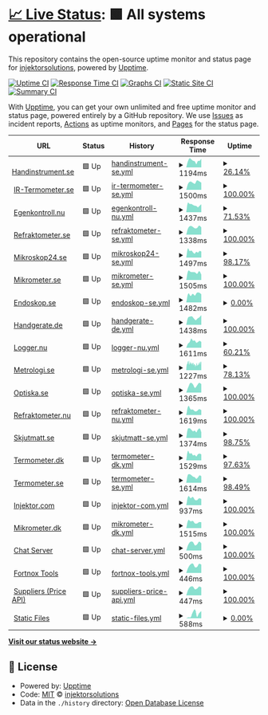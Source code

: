 # [📈 Live Status](https://monitor.ylo.one): <!--live status--> **🟩 All systems operational**

This repository contains the open-source uptime monitor and status page for [injektorsolutions](https://monitor.ylo.one), powered by [Upptime](https://github.com/upptime/upptime).

[![Uptime CI](https://github.com/injektorsolutions/stats/workflows/Uptime%20CI/badge.svg)](https://github.com/injektorsolutions/stats/actions?query=workflow%3A%22Uptime+CI%22)
[![Response Time CI](https://github.com/injektorsolutions/stats/workflows/Response%20Time%20CI/badge.svg)](https://github.com/injektorsolutions/stats/actions?query=workflow%3A%22Response+Time+CI%22)
[![Graphs CI](https://github.com/injektorsolutions/stats/workflows/Graphs%20CI/badge.svg)](https://github.com/injektorsolutions/stats/actions?query=workflow%3A%22Graphs+CI%22)
[![Static Site CI](https://github.com/injektorsolutions/stats/workflows/Static%20Site%20CI/badge.svg)](https://github.com/injektorsolutions/stats/actions?query=workflow%3A%22Static+Site+CI%22)
[![Summary CI](https://github.com/injektorsolutions/stats/workflows/Summary%20CI/badge.svg)](https://github.com/injektorsolutions/stats/actions?query=workflow%3A%22Summary+CI%22)

With [Upptime](https://upptime.js.org), you can get your own unlimited and free uptime monitor and status page, powered entirely by a GitHub repository. We use [Issues](https://github.com/injektorsolutions/stats/issues) as incident reports, [Actions](https://github.com/injektorsolutions/stats/actions) as uptime monitors, and [Pages](https://monitor.ylo.one) for the status page.

<!--start: status pages-->
<!-- This summary is generated by Upptime (https://github.com/upptime/upptime) -->
<!-- Do not edit this manually, your changes will be overwritten -->
<!-- prettier-ignore -->
| URL | Status | History | Response Time | Uptime |
| --- | ------ | ------- | ------------- | ------ |
| <img alt="" src="https://favicons.githubusercontent.com/handinstrument.se" height="13"> [Handinstrument.se](https://handinstrument.se/) | 🟩 Up | [handinstrument-se.yml](https://github.com/injektorsolutions/stats/commits/HEAD/history/handinstrument-se.yml) | <details><summary><img alt="Response time graph" src="./graphs/handinstrument-se/response-time-week.png" height="20"> 1194ms</summary><br><a href="https://stats.ylo.one/history/handinstrument-se"><img alt="Response time 1143" src="https://img.shields.io/endpoint?url=https%3A%2F%2Fraw.githubusercontent.com%2Finjektorsolutions%2Fstats%2FHEAD%2Fapi%2Fhandinstrument-se%2Fresponse-time.json"></a><br><a href="https://stats.ylo.one/history/handinstrument-se"><img alt="24-hour response time 1531" src="https://img.shields.io/endpoint?url=https%3A%2F%2Fraw.githubusercontent.com%2Finjektorsolutions%2Fstats%2FHEAD%2Fapi%2Fhandinstrument-se%2Fresponse-time-day.json"></a><br><a href="https://stats.ylo.one/history/handinstrument-se"><img alt="7-day response time 1194" src="https://img.shields.io/endpoint?url=https%3A%2F%2Fraw.githubusercontent.com%2Finjektorsolutions%2Fstats%2FHEAD%2Fapi%2Fhandinstrument-se%2Fresponse-time-week.json"></a><br><a href="https://stats.ylo.one/history/handinstrument-se"><img alt="30-day response time 1176" src="https://img.shields.io/endpoint?url=https%3A%2F%2Fraw.githubusercontent.com%2Finjektorsolutions%2Fstats%2FHEAD%2Fapi%2Fhandinstrument-se%2Fresponse-time-month.json"></a><br><a href="https://stats.ylo.one/history/handinstrument-se"><img alt="1-year response time 1143" src="https://img.shields.io/endpoint?url=https%3A%2F%2Fraw.githubusercontent.com%2Finjektorsolutions%2Fstats%2FHEAD%2Fapi%2Fhandinstrument-se%2Fresponse-time-year.json"></a></details> | <details><summary><a href="https://stats.ylo.one/history/handinstrument-se">26.14%</a></summary><a href="https://stats.ylo.one/history/handinstrument-se"><img alt="All-time uptime 38.65%" src="https://img.shields.io/endpoint?url=https%3A%2F%2Fraw.githubusercontent.com%2Finjektorsolutions%2Fstats%2FHEAD%2Fapi%2Fhandinstrument-se%2Fuptime.json"></a><br><a href="https://stats.ylo.one/history/handinstrument-se"><img alt="24-hour uptime 100.00%" src="https://img.shields.io/endpoint?url=https%3A%2F%2Fraw.githubusercontent.com%2Finjektorsolutions%2Fstats%2FHEAD%2Fapi%2Fhandinstrument-se%2Fuptime-day.json"></a><br><a href="https://stats.ylo.one/history/handinstrument-se"><img alt="7-day uptime 26.14%" src="https://img.shields.io/endpoint?url=https%3A%2F%2Fraw.githubusercontent.com%2Finjektorsolutions%2Fstats%2FHEAD%2Fapi%2Fhandinstrument-se%2Fuptime-week.json"></a><br><a href="https://stats.ylo.one/history/handinstrument-se"><img alt="30-day uptime 21.62%" src="https://img.shields.io/endpoint?url=https%3A%2F%2Fraw.githubusercontent.com%2Finjektorsolutions%2Fstats%2FHEAD%2Fapi%2Fhandinstrument-se%2Fuptime-month.json"></a><br><a href="https://stats.ylo.one/history/handinstrument-se"><img alt="1-year uptime 38.65%" src="https://img.shields.io/endpoint?url=https%3A%2F%2Fraw.githubusercontent.com%2Finjektorsolutions%2Fstats%2FHEAD%2Fapi%2Fhandinstrument-se%2Fuptime-year.json"></a></details>
| <img alt="" src="https://favicons.githubusercontent.com/ir-termometer.se" height="13"> [IR-Termometer.se](https://ir-termometer.se/) | 🟩 Up | [ir-termometer-se.yml](https://github.com/injektorsolutions/stats/commits/HEAD/history/ir-termometer-se.yml) | <details><summary><img alt="Response time graph" src="./graphs/ir-termometer-se/response-time-week.png" height="20"> 1500ms</summary><br><a href="https://stats.ylo.one/history/ir-termometer-se"><img alt="Response time 1370" src="https://img.shields.io/endpoint?url=https%3A%2F%2Fraw.githubusercontent.com%2Finjektorsolutions%2Fstats%2FHEAD%2Fapi%2Fir-termometer-se%2Fresponse-time.json"></a><br><a href="https://stats.ylo.one/history/ir-termometer-se"><img alt="24-hour response time 1421" src="https://img.shields.io/endpoint?url=https%3A%2F%2Fraw.githubusercontent.com%2Finjektorsolutions%2Fstats%2FHEAD%2Fapi%2Fir-termometer-se%2Fresponse-time-day.json"></a><br><a href="https://stats.ylo.one/history/ir-termometer-se"><img alt="7-day response time 1500" src="https://img.shields.io/endpoint?url=https%3A%2F%2Fraw.githubusercontent.com%2Finjektorsolutions%2Fstats%2FHEAD%2Fapi%2Fir-termometer-se%2Fresponse-time-week.json"></a><br><a href="https://stats.ylo.one/history/ir-termometer-se"><img alt="30-day response time 1430" src="https://img.shields.io/endpoint?url=https%3A%2F%2Fraw.githubusercontent.com%2Finjektorsolutions%2Fstats%2FHEAD%2Fapi%2Fir-termometer-se%2Fresponse-time-month.json"></a><br><a href="https://stats.ylo.one/history/ir-termometer-se"><img alt="1-year response time 1370" src="https://img.shields.io/endpoint?url=https%3A%2F%2Fraw.githubusercontent.com%2Finjektorsolutions%2Fstats%2FHEAD%2Fapi%2Fir-termometer-se%2Fresponse-time-year.json"></a></details> | <details><summary><a href="https://stats.ylo.one/history/ir-termometer-se">100.00%</a></summary><a href="https://stats.ylo.one/history/ir-termometer-se"><img alt="All-time uptime 98.86%" src="https://img.shields.io/endpoint?url=https%3A%2F%2Fraw.githubusercontent.com%2Finjektorsolutions%2Fstats%2FHEAD%2Fapi%2Fir-termometer-se%2Fuptime.json"></a><br><a href="https://stats.ylo.one/history/ir-termometer-se"><img alt="24-hour uptime 100.00%" src="https://img.shields.io/endpoint?url=https%3A%2F%2Fraw.githubusercontent.com%2Finjektorsolutions%2Fstats%2FHEAD%2Fapi%2Fir-termometer-se%2Fuptime-day.json"></a><br><a href="https://stats.ylo.one/history/ir-termometer-se"><img alt="7-day uptime 100.00%" src="https://img.shields.io/endpoint?url=https%3A%2F%2Fraw.githubusercontent.com%2Finjektorsolutions%2Fstats%2FHEAD%2Fapi%2Fir-termometer-se%2Fuptime-week.json"></a><br><a href="https://stats.ylo.one/history/ir-termometer-se"><img alt="30-day uptime 98.55%" src="https://img.shields.io/endpoint?url=https%3A%2F%2Fraw.githubusercontent.com%2Finjektorsolutions%2Fstats%2FHEAD%2Fapi%2Fir-termometer-se%2Fuptime-month.json"></a><br><a href="https://stats.ylo.one/history/ir-termometer-se"><img alt="1-year uptime 98.86%" src="https://img.shields.io/endpoint?url=https%3A%2F%2Fraw.githubusercontent.com%2Finjektorsolutions%2Fstats%2FHEAD%2Fapi%2Fir-termometer-se%2Fuptime-year.json"></a></details>
| <img alt="" src="https://favicons.githubusercontent.com/egenkontroll.nu" height="13"> [Egenkontroll.nu](https://egenkontroll.nu/) | 🟩 Up | [egenkontroll-nu.yml](https://github.com/injektorsolutions/stats/commits/HEAD/history/egenkontroll-nu.yml) | <details><summary><img alt="Response time graph" src="./graphs/egenkontroll-nu/response-time-week.png" height="20"> 1437ms</summary><br><a href="https://stats.ylo.one/history/egenkontroll-nu"><img alt="Response time 1428" src="https://img.shields.io/endpoint?url=https%3A%2F%2Fraw.githubusercontent.com%2Finjektorsolutions%2Fstats%2FHEAD%2Fapi%2Fegenkontroll-nu%2Fresponse-time.json"></a><br><a href="https://stats.ylo.one/history/egenkontroll-nu"><img alt="24-hour response time 1272" src="https://img.shields.io/endpoint?url=https%3A%2F%2Fraw.githubusercontent.com%2Finjektorsolutions%2Fstats%2FHEAD%2Fapi%2Fegenkontroll-nu%2Fresponse-time-day.json"></a><br><a href="https://stats.ylo.one/history/egenkontroll-nu"><img alt="7-day response time 1437" src="https://img.shields.io/endpoint?url=https%3A%2F%2Fraw.githubusercontent.com%2Finjektorsolutions%2Fstats%2FHEAD%2Fapi%2Fegenkontroll-nu%2Fresponse-time-week.json"></a><br><a href="https://stats.ylo.one/history/egenkontroll-nu"><img alt="30-day response time 1532" src="https://img.shields.io/endpoint?url=https%3A%2F%2Fraw.githubusercontent.com%2Finjektorsolutions%2Fstats%2FHEAD%2Fapi%2Fegenkontroll-nu%2Fresponse-time-month.json"></a><br><a href="https://stats.ylo.one/history/egenkontroll-nu"><img alt="1-year response time 1428" src="https://img.shields.io/endpoint?url=https%3A%2F%2Fraw.githubusercontent.com%2Finjektorsolutions%2Fstats%2FHEAD%2Fapi%2Fegenkontroll-nu%2Fresponse-time-year.json"></a></details> | <details><summary><a href="https://stats.ylo.one/history/egenkontroll-nu">71.53%</a></summary><a href="https://stats.ylo.one/history/egenkontroll-nu"><img alt="All-time uptime 85.55%" src="https://img.shields.io/endpoint?url=https%3A%2F%2Fraw.githubusercontent.com%2Finjektorsolutions%2Fstats%2FHEAD%2Fapi%2Fegenkontroll-nu%2Fuptime.json"></a><br><a href="https://stats.ylo.one/history/egenkontroll-nu"><img alt="24-hour uptime 91.36%" src="https://img.shields.io/endpoint?url=https%3A%2F%2Fraw.githubusercontent.com%2Finjektorsolutions%2Fstats%2FHEAD%2Fapi%2Fegenkontroll-nu%2Fuptime-day.json"></a><br><a href="https://stats.ylo.one/history/egenkontroll-nu"><img alt="7-day uptime 71.53%" src="https://img.shields.io/endpoint?url=https%3A%2F%2Fraw.githubusercontent.com%2Finjektorsolutions%2Fstats%2FHEAD%2Fapi%2Fegenkontroll-nu%2Fuptime-week.json"></a><br><a href="https://stats.ylo.one/history/egenkontroll-nu"><img alt="30-day uptime 81.63%" src="https://img.shields.io/endpoint?url=https%3A%2F%2Fraw.githubusercontent.com%2Finjektorsolutions%2Fstats%2FHEAD%2Fapi%2Fegenkontroll-nu%2Fuptime-month.json"></a><br><a href="https://stats.ylo.one/history/egenkontroll-nu"><img alt="1-year uptime 85.55%" src="https://img.shields.io/endpoint?url=https%3A%2F%2Fraw.githubusercontent.com%2Finjektorsolutions%2Fstats%2FHEAD%2Fapi%2Fegenkontroll-nu%2Fuptime-year.json"></a></details>
| <img alt="" src="https://favicons.githubusercontent.com/refraktometer.se" height="13"> [Refraktometer.se](https://refraktometer.se/) | 🟩 Up | [refraktometer-se.yml](https://github.com/injektorsolutions/stats/commits/HEAD/history/refraktometer-se.yml) | <details><summary><img alt="Response time graph" src="./graphs/refraktometer-se/response-time-week.png" height="20"> 1338ms</summary><br><a href="https://stats.ylo.one/history/refraktometer-se"><img alt="Response time 1359" src="https://img.shields.io/endpoint?url=https%3A%2F%2Fraw.githubusercontent.com%2Finjektorsolutions%2Fstats%2FHEAD%2Fapi%2Frefraktometer-se%2Fresponse-time.json"></a><br><a href="https://stats.ylo.one/history/refraktometer-se"><img alt="24-hour response time 1294" src="https://img.shields.io/endpoint?url=https%3A%2F%2Fraw.githubusercontent.com%2Finjektorsolutions%2Fstats%2FHEAD%2Fapi%2Frefraktometer-se%2Fresponse-time-day.json"></a><br><a href="https://stats.ylo.one/history/refraktometer-se"><img alt="7-day response time 1338" src="https://img.shields.io/endpoint?url=https%3A%2F%2Fraw.githubusercontent.com%2Finjektorsolutions%2Fstats%2FHEAD%2Fapi%2Frefraktometer-se%2Fresponse-time-week.json"></a><br><a href="https://stats.ylo.one/history/refraktometer-se"><img alt="30-day response time 1415" src="https://img.shields.io/endpoint?url=https%3A%2F%2Fraw.githubusercontent.com%2Finjektorsolutions%2Fstats%2FHEAD%2Fapi%2Frefraktometer-se%2Fresponse-time-month.json"></a><br><a href="https://stats.ylo.one/history/refraktometer-se"><img alt="1-year response time 1359" src="https://img.shields.io/endpoint?url=https%3A%2F%2Fraw.githubusercontent.com%2Finjektorsolutions%2Fstats%2FHEAD%2Fapi%2Frefraktometer-se%2Fresponse-time-year.json"></a></details> | <details><summary><a href="https://stats.ylo.one/history/refraktometer-se">100.00%</a></summary><a href="https://stats.ylo.one/history/refraktometer-se"><img alt="All-time uptime 97.72%" src="https://img.shields.io/endpoint?url=https%3A%2F%2Fraw.githubusercontent.com%2Finjektorsolutions%2Fstats%2FHEAD%2Fapi%2Frefraktometer-se%2Fuptime.json"></a><br><a href="https://stats.ylo.one/history/refraktometer-se"><img alt="24-hour uptime 100.00%" src="https://img.shields.io/endpoint?url=https%3A%2F%2Fraw.githubusercontent.com%2Finjektorsolutions%2Fstats%2FHEAD%2Fapi%2Frefraktometer-se%2Fuptime-day.json"></a><br><a href="https://stats.ylo.one/history/refraktometer-se"><img alt="7-day uptime 100.00%" src="https://img.shields.io/endpoint?url=https%3A%2F%2Fraw.githubusercontent.com%2Finjektorsolutions%2Fstats%2FHEAD%2Fapi%2Frefraktometer-se%2Fuptime-week.json"></a><br><a href="https://stats.ylo.one/history/refraktometer-se"><img alt="30-day uptime 97.08%" src="https://img.shields.io/endpoint?url=https%3A%2F%2Fraw.githubusercontent.com%2Finjektorsolutions%2Fstats%2FHEAD%2Fapi%2Frefraktometer-se%2Fuptime-month.json"></a><br><a href="https://stats.ylo.one/history/refraktometer-se"><img alt="1-year uptime 97.72%" src="https://img.shields.io/endpoint?url=https%3A%2F%2Fraw.githubusercontent.com%2Finjektorsolutions%2Fstats%2FHEAD%2Fapi%2Frefraktometer-se%2Fuptime-year.json"></a></details>
| <img alt="" src="https://favicons.githubusercontent.com/mikroskop24.se" height="13"> [Mikroskop24.se](https://mikroskop24.se/) | 🟩 Up | [mikroskop24-se.yml](https://github.com/injektorsolutions/stats/commits/HEAD/history/mikroskop24-se.yml) | <details><summary><img alt="Response time graph" src="./graphs/mikroskop24-se/response-time-week.png" height="20"> 1497ms</summary><br><a href="https://stats.ylo.one/history/mikroskop24-se"><img alt="Response time 1390" src="https://img.shields.io/endpoint?url=https%3A%2F%2Fraw.githubusercontent.com%2Finjektorsolutions%2Fstats%2FHEAD%2Fapi%2Fmikroskop24-se%2Fresponse-time.json"></a><br><a href="https://stats.ylo.one/history/mikroskop24-se"><img alt="24-hour response time 1482" src="https://img.shields.io/endpoint?url=https%3A%2F%2Fraw.githubusercontent.com%2Finjektorsolutions%2Fstats%2FHEAD%2Fapi%2Fmikroskop24-se%2Fresponse-time-day.json"></a><br><a href="https://stats.ylo.one/history/mikroskop24-se"><img alt="7-day response time 1497" src="https://img.shields.io/endpoint?url=https%3A%2F%2Fraw.githubusercontent.com%2Finjektorsolutions%2Fstats%2FHEAD%2Fapi%2Fmikroskop24-se%2Fresponse-time-week.json"></a><br><a href="https://stats.ylo.one/history/mikroskop24-se"><img alt="30-day response time 1457" src="https://img.shields.io/endpoint?url=https%3A%2F%2Fraw.githubusercontent.com%2Finjektorsolutions%2Fstats%2FHEAD%2Fapi%2Fmikroskop24-se%2Fresponse-time-month.json"></a><br><a href="https://stats.ylo.one/history/mikroskop24-se"><img alt="1-year response time 1390" src="https://img.shields.io/endpoint?url=https%3A%2F%2Fraw.githubusercontent.com%2Finjektorsolutions%2Fstats%2FHEAD%2Fapi%2Fmikroskop24-se%2Fresponse-time-year.json"></a></details> | <details><summary><a href="https://stats.ylo.one/history/mikroskop24-se">98.17%</a></summary><a href="https://stats.ylo.one/history/mikroskop24-se"><img alt="All-time uptime 98.24%" src="https://img.shields.io/endpoint?url=https%3A%2F%2Fraw.githubusercontent.com%2Finjektorsolutions%2Fstats%2FHEAD%2Fapi%2Fmikroskop24-se%2Fuptime.json"></a><br><a href="https://stats.ylo.one/history/mikroskop24-se"><img alt="24-hour uptime 100.00%" src="https://img.shields.io/endpoint?url=https%3A%2F%2Fraw.githubusercontent.com%2Finjektorsolutions%2Fstats%2FHEAD%2Fapi%2Fmikroskop24-se%2Fuptime-day.json"></a><br><a href="https://stats.ylo.one/history/mikroskop24-se"><img alt="7-day uptime 98.17%" src="https://img.shields.io/endpoint?url=https%3A%2F%2Fraw.githubusercontent.com%2Finjektorsolutions%2Fstats%2FHEAD%2Fapi%2Fmikroskop24-se%2Fuptime-week.json"></a><br><a href="https://stats.ylo.one/history/mikroskop24-se"><img alt="30-day uptime 98.34%" src="https://img.shields.io/endpoint?url=https%3A%2F%2Fraw.githubusercontent.com%2Finjektorsolutions%2Fstats%2FHEAD%2Fapi%2Fmikroskop24-se%2Fuptime-month.json"></a><br><a href="https://stats.ylo.one/history/mikroskop24-se"><img alt="1-year uptime 98.24%" src="https://img.shields.io/endpoint?url=https%3A%2F%2Fraw.githubusercontent.com%2Finjektorsolutions%2Fstats%2FHEAD%2Fapi%2Fmikroskop24-se%2Fuptime-year.json"></a></details>
| <img alt="" src="https://favicons.githubusercontent.com/mikrometer.se" height="13"> [Mikrometer.se](https://mikrometer.se/) | 🟩 Up | [mikrometer-se.yml](https://github.com/injektorsolutions/stats/commits/HEAD/history/mikrometer-se.yml) | <details><summary><img alt="Response time graph" src="./graphs/mikrometer-se/response-time-week.png" height="20"> 1505ms</summary><br><a href="https://stats.ylo.one/history/mikrometer-se"><img alt="Response time 1392" src="https://img.shields.io/endpoint?url=https%3A%2F%2Fraw.githubusercontent.com%2Finjektorsolutions%2Fstats%2FHEAD%2Fapi%2Fmikrometer-se%2Fresponse-time.json"></a><br><a href="https://stats.ylo.one/history/mikrometer-se"><img alt="24-hour response time 1049" src="https://img.shields.io/endpoint?url=https%3A%2F%2Fraw.githubusercontent.com%2Finjektorsolutions%2Fstats%2FHEAD%2Fapi%2Fmikrometer-se%2Fresponse-time-day.json"></a><br><a href="https://stats.ylo.one/history/mikrometer-se"><img alt="7-day response time 1505" src="https://img.shields.io/endpoint?url=https%3A%2F%2Fraw.githubusercontent.com%2Finjektorsolutions%2Fstats%2FHEAD%2Fapi%2Fmikrometer-se%2Fresponse-time-week.json"></a><br><a href="https://stats.ylo.one/history/mikrometer-se"><img alt="30-day response time 1424" src="https://img.shields.io/endpoint?url=https%3A%2F%2Fraw.githubusercontent.com%2Finjektorsolutions%2Fstats%2FHEAD%2Fapi%2Fmikrometer-se%2Fresponse-time-month.json"></a><br><a href="https://stats.ylo.one/history/mikrometer-se"><img alt="1-year response time 1392" src="https://img.shields.io/endpoint?url=https%3A%2F%2Fraw.githubusercontent.com%2Finjektorsolutions%2Fstats%2FHEAD%2Fapi%2Fmikrometer-se%2Fresponse-time-year.json"></a></details> | <details><summary><a href="https://stats.ylo.one/history/mikrometer-se">100.00%</a></summary><a href="https://stats.ylo.one/history/mikrometer-se"><img alt="All-time uptime 63.94%" src="https://img.shields.io/endpoint?url=https%3A%2F%2Fraw.githubusercontent.com%2Finjektorsolutions%2Fstats%2FHEAD%2Fapi%2Fmikrometer-se%2Fuptime.json"></a><br><a href="https://stats.ylo.one/history/mikrometer-se"><img alt="24-hour uptime 100.00%" src="https://img.shields.io/endpoint?url=https%3A%2F%2Fraw.githubusercontent.com%2Finjektorsolutions%2Fstats%2FHEAD%2Fapi%2Fmikrometer-se%2Fuptime-day.json"></a><br><a href="https://stats.ylo.one/history/mikrometer-se"><img alt="7-day uptime 100.00%" src="https://img.shields.io/endpoint?url=https%3A%2F%2Fraw.githubusercontent.com%2Finjektorsolutions%2Fstats%2FHEAD%2Fapi%2Fmikrometer-se%2Fuptime-week.json"></a><br><a href="https://stats.ylo.one/history/mikrometer-se"><img alt="30-day uptime 53.93%" src="https://img.shields.io/endpoint?url=https%3A%2F%2Fraw.githubusercontent.com%2Finjektorsolutions%2Fstats%2FHEAD%2Fapi%2Fmikrometer-se%2Fuptime-month.json"></a><br><a href="https://stats.ylo.one/history/mikrometer-se"><img alt="1-year uptime 63.94%" src="https://img.shields.io/endpoint?url=https%3A%2F%2Fraw.githubusercontent.com%2Finjektorsolutions%2Fstats%2FHEAD%2Fapi%2Fmikrometer-se%2Fuptime-year.json"></a></details>
| <img alt="" src="https://favicons.githubusercontent.com/endoskop.se" height="13"> [Endoskop.se](https://endoskop.se/) | 🟩 Up | [endoskop-se.yml](https://github.com/injektorsolutions/stats/commits/HEAD/history/endoskop-se.yml) | <details><summary><img alt="Response time graph" src="./graphs/endoskop-se/response-time-week.png" height="20"> 1482ms</summary><br><a href="https://stats.ylo.one/history/endoskop-se"><img alt="Response time 1411" src="https://img.shields.io/endpoint?url=https%3A%2F%2Fraw.githubusercontent.com%2Finjektorsolutions%2Fstats%2FHEAD%2Fapi%2Fendoskop-se%2Fresponse-time.json"></a><br><a href="https://stats.ylo.one/history/endoskop-se"><img alt="24-hour response time 1447" src="https://img.shields.io/endpoint?url=https%3A%2F%2Fraw.githubusercontent.com%2Finjektorsolutions%2Fstats%2FHEAD%2Fapi%2Fendoskop-se%2Fresponse-time-day.json"></a><br><a href="https://stats.ylo.one/history/endoskop-se"><img alt="7-day response time 1482" src="https://img.shields.io/endpoint?url=https%3A%2F%2Fraw.githubusercontent.com%2Finjektorsolutions%2Fstats%2FHEAD%2Fapi%2Fendoskop-se%2Fresponse-time-week.json"></a><br><a href="https://stats.ylo.one/history/endoskop-se"><img alt="30-day response time 1494" src="https://img.shields.io/endpoint?url=https%3A%2F%2Fraw.githubusercontent.com%2Finjektorsolutions%2Fstats%2FHEAD%2Fapi%2Fendoskop-se%2Fresponse-time-month.json"></a><br><a href="https://stats.ylo.one/history/endoskop-se"><img alt="1-year response time 1411" src="https://img.shields.io/endpoint?url=https%3A%2F%2Fraw.githubusercontent.com%2Finjektorsolutions%2Fstats%2FHEAD%2Fapi%2Fendoskop-se%2Fresponse-time-year.json"></a></details> | <details><summary><a href="https://stats.ylo.one/history/endoskop-se">0.00%</a></summary><a href="https://stats.ylo.one/history/endoskop-se"><img alt="All-time uptime 34.91%" src="https://img.shields.io/endpoint?url=https%3A%2F%2Fraw.githubusercontent.com%2Finjektorsolutions%2Fstats%2FHEAD%2Fapi%2Fendoskop-se%2Fuptime.json"></a><br><a href="https://stats.ylo.one/history/endoskop-se"><img alt="24-hour uptime 0.00%" src="https://img.shields.io/endpoint?url=https%3A%2F%2Fraw.githubusercontent.com%2Finjektorsolutions%2Fstats%2FHEAD%2Fapi%2Fendoskop-se%2Fuptime-day.json"></a><br><a href="https://stats.ylo.one/history/endoskop-se"><img alt="7-day uptime 0.00%" src="https://img.shields.io/endpoint?url=https%3A%2F%2Fraw.githubusercontent.com%2Finjektorsolutions%2Fstats%2FHEAD%2Fapi%2Fendoskop-se%2Fuptime-week.json"></a><br><a href="https://stats.ylo.one/history/endoskop-se"><img alt="30-day uptime 17.18%" src="https://img.shields.io/endpoint?url=https%3A%2F%2Fraw.githubusercontent.com%2Finjektorsolutions%2Fstats%2FHEAD%2Fapi%2Fendoskop-se%2Fuptime-month.json"></a><br><a href="https://stats.ylo.one/history/endoskop-se"><img alt="1-year uptime 34.91%" src="https://img.shields.io/endpoint?url=https%3A%2F%2Fraw.githubusercontent.com%2Finjektorsolutions%2Fstats%2FHEAD%2Fapi%2Fendoskop-se%2Fuptime-year.json"></a></details>
| <img alt="" src="https://favicons.githubusercontent.com/handgerate.de" height="13"> [Handgerate.de](https://handgerate.de/) | 🟩 Up | [handgerate-de.yml](https://github.com/injektorsolutions/stats/commits/HEAD/history/handgerate-de.yml) | <details><summary><img alt="Response time graph" src="./graphs/handgerate-de/response-time-week.png" height="20"> 1438ms</summary><br><a href="https://stats.ylo.one/history/handgerate-de"><img alt="Response time 1352" src="https://img.shields.io/endpoint?url=https%3A%2F%2Fraw.githubusercontent.com%2Finjektorsolutions%2Fstats%2FHEAD%2Fapi%2Fhandgerate-de%2Fresponse-time.json"></a><br><a href="https://stats.ylo.one/history/handgerate-de"><img alt="24-hour response time 1907" src="https://img.shields.io/endpoint?url=https%3A%2F%2Fraw.githubusercontent.com%2Finjektorsolutions%2Fstats%2FHEAD%2Fapi%2Fhandgerate-de%2Fresponse-time-day.json"></a><br><a href="https://stats.ylo.one/history/handgerate-de"><img alt="7-day response time 1438" src="https://img.shields.io/endpoint?url=https%3A%2F%2Fraw.githubusercontent.com%2Finjektorsolutions%2Fstats%2FHEAD%2Fapi%2Fhandgerate-de%2Fresponse-time-week.json"></a><br><a href="https://stats.ylo.one/history/handgerate-de"><img alt="30-day response time 1393" src="https://img.shields.io/endpoint?url=https%3A%2F%2Fraw.githubusercontent.com%2Finjektorsolutions%2Fstats%2FHEAD%2Fapi%2Fhandgerate-de%2Fresponse-time-month.json"></a><br><a href="https://stats.ylo.one/history/handgerate-de"><img alt="1-year response time 1352" src="https://img.shields.io/endpoint?url=https%3A%2F%2Fraw.githubusercontent.com%2Finjektorsolutions%2Fstats%2FHEAD%2Fapi%2Fhandgerate-de%2Fresponse-time-year.json"></a></details> | <details><summary><a href="https://stats.ylo.one/history/handgerate-de">100.00%</a></summary><a href="https://stats.ylo.one/history/handgerate-de"><img alt="All-time uptime 86.62%" src="https://img.shields.io/endpoint?url=https%3A%2F%2Fraw.githubusercontent.com%2Finjektorsolutions%2Fstats%2FHEAD%2Fapi%2Fhandgerate-de%2Fuptime.json"></a><br><a href="https://stats.ylo.one/history/handgerate-de"><img alt="24-hour uptime 100.00%" src="https://img.shields.io/endpoint?url=https%3A%2F%2Fraw.githubusercontent.com%2Finjektorsolutions%2Fstats%2FHEAD%2Fapi%2Fhandgerate-de%2Fuptime-day.json"></a><br><a href="https://stats.ylo.one/history/handgerate-de"><img alt="7-day uptime 100.00%" src="https://img.shields.io/endpoint?url=https%3A%2F%2Fraw.githubusercontent.com%2Finjektorsolutions%2Fstats%2FHEAD%2Fapi%2Fhandgerate-de%2Fuptime-week.json"></a><br><a href="https://stats.ylo.one/history/handgerate-de"><img alt="30-day uptime 82.90%" src="https://img.shields.io/endpoint?url=https%3A%2F%2Fraw.githubusercontent.com%2Finjektorsolutions%2Fstats%2FHEAD%2Fapi%2Fhandgerate-de%2Fuptime-month.json"></a><br><a href="https://stats.ylo.one/history/handgerate-de"><img alt="1-year uptime 86.62%" src="https://img.shields.io/endpoint?url=https%3A%2F%2Fraw.githubusercontent.com%2Finjektorsolutions%2Fstats%2FHEAD%2Fapi%2Fhandgerate-de%2Fuptime-year.json"></a></details>
| <img alt="" src="https://favicons.githubusercontent.com/logger.nu" height="13"> [Logger.nu](https://logger.nu/) | 🟩 Up | [logger-nu.yml](https://github.com/injektorsolutions/stats/commits/HEAD/history/logger-nu.yml) | <details><summary><img alt="Response time graph" src="./graphs/logger-nu/response-time-week.png" height="20"> 1611ms</summary><br><a href="https://stats.ylo.one/history/logger-nu"><img alt="Response time 1367" src="https://img.shields.io/endpoint?url=https%3A%2F%2Fraw.githubusercontent.com%2Finjektorsolutions%2Fstats%2FHEAD%2Fapi%2Flogger-nu%2Fresponse-time.json"></a><br><a href="https://stats.ylo.one/history/logger-nu"><img alt="24-hour response time 1414" src="https://img.shields.io/endpoint?url=https%3A%2F%2Fraw.githubusercontent.com%2Finjektorsolutions%2Fstats%2FHEAD%2Fapi%2Flogger-nu%2Fresponse-time-day.json"></a><br><a href="https://stats.ylo.one/history/logger-nu"><img alt="7-day response time 1611" src="https://img.shields.io/endpoint?url=https%3A%2F%2Fraw.githubusercontent.com%2Finjektorsolutions%2Fstats%2FHEAD%2Fapi%2Flogger-nu%2Fresponse-time-week.json"></a><br><a href="https://stats.ylo.one/history/logger-nu"><img alt="30-day response time 1385" src="https://img.shields.io/endpoint?url=https%3A%2F%2Fraw.githubusercontent.com%2Finjektorsolutions%2Fstats%2FHEAD%2Fapi%2Flogger-nu%2Fresponse-time-month.json"></a><br><a href="https://stats.ylo.one/history/logger-nu"><img alt="1-year response time 1367" src="https://img.shields.io/endpoint?url=https%3A%2F%2Fraw.githubusercontent.com%2Finjektorsolutions%2Fstats%2FHEAD%2Fapi%2Flogger-nu%2Fresponse-time-year.json"></a></details> | <details><summary><a href="https://stats.ylo.one/history/logger-nu">60.21%</a></summary><a href="https://stats.ylo.one/history/logger-nu"><img alt="All-time uptime 51.84%" src="https://img.shields.io/endpoint?url=https%3A%2F%2Fraw.githubusercontent.com%2Finjektorsolutions%2Fstats%2FHEAD%2Fapi%2Flogger-nu%2Fuptime.json"></a><br><a href="https://stats.ylo.one/history/logger-nu"><img alt="24-hour uptime 0.00%" src="https://img.shields.io/endpoint?url=https%3A%2F%2Fraw.githubusercontent.com%2Finjektorsolutions%2Fstats%2FHEAD%2Fapi%2Flogger-nu%2Fuptime-day.json"></a><br><a href="https://stats.ylo.one/history/logger-nu"><img alt="7-day uptime 60.21%" src="https://img.shields.io/endpoint?url=https%3A%2F%2Fraw.githubusercontent.com%2Finjektorsolutions%2Fstats%2FHEAD%2Fapi%2Flogger-nu%2Fuptime-week.json"></a><br><a href="https://stats.ylo.one/history/logger-nu"><img alt="30-day uptime 38.47%" src="https://img.shields.io/endpoint?url=https%3A%2F%2Fraw.githubusercontent.com%2Finjektorsolutions%2Fstats%2FHEAD%2Fapi%2Flogger-nu%2Fuptime-month.json"></a><br><a href="https://stats.ylo.one/history/logger-nu"><img alt="1-year uptime 51.84%" src="https://img.shields.io/endpoint?url=https%3A%2F%2Fraw.githubusercontent.com%2Finjektorsolutions%2Fstats%2FHEAD%2Fapi%2Flogger-nu%2Fuptime-year.json"></a></details>
| <img alt="" src="https://favicons.githubusercontent.com/metrologi.se" height="13"> [Metrologi.se](https://metrologi.se/) | 🟩 Up | [metrologi-se.yml](https://github.com/injektorsolutions/stats/commits/HEAD/history/metrologi-se.yml) | <details><summary><img alt="Response time graph" src="./graphs/metrologi-se/response-time-week.png" height="20"> 1227ms</summary><br><a href="https://stats.ylo.one/history/metrologi-se"><img alt="Response time 1242" src="https://img.shields.io/endpoint?url=https%3A%2F%2Fraw.githubusercontent.com%2Finjektorsolutions%2Fstats%2FHEAD%2Fapi%2Fmetrologi-se%2Fresponse-time.json"></a><br><a href="https://stats.ylo.one/history/metrologi-se"><img alt="24-hour response time 1361" src="https://img.shields.io/endpoint?url=https%3A%2F%2Fraw.githubusercontent.com%2Finjektorsolutions%2Fstats%2FHEAD%2Fapi%2Fmetrologi-se%2Fresponse-time-day.json"></a><br><a href="https://stats.ylo.one/history/metrologi-se"><img alt="7-day response time 1227" src="https://img.shields.io/endpoint?url=https%3A%2F%2Fraw.githubusercontent.com%2Finjektorsolutions%2Fstats%2FHEAD%2Fapi%2Fmetrologi-se%2Fresponse-time-week.json"></a><br><a href="https://stats.ylo.one/history/metrologi-se"><img alt="30-day response time 1249" src="https://img.shields.io/endpoint?url=https%3A%2F%2Fraw.githubusercontent.com%2Finjektorsolutions%2Fstats%2FHEAD%2Fapi%2Fmetrologi-se%2Fresponse-time-month.json"></a><br><a href="https://stats.ylo.one/history/metrologi-se"><img alt="1-year response time 1242" src="https://img.shields.io/endpoint?url=https%3A%2F%2Fraw.githubusercontent.com%2Finjektorsolutions%2Fstats%2FHEAD%2Fapi%2Fmetrologi-se%2Fresponse-time-year.json"></a></details> | <details><summary><a href="https://stats.ylo.one/history/metrologi-se">78.13%</a></summary><a href="https://stats.ylo.one/history/metrologi-se"><img alt="All-time uptime 64.01%" src="https://img.shields.io/endpoint?url=https%3A%2F%2Fraw.githubusercontent.com%2Finjektorsolutions%2Fstats%2FHEAD%2Fapi%2Fmetrologi-se%2Fuptime.json"></a><br><a href="https://stats.ylo.one/history/metrologi-se"><img alt="24-hour uptime 86.09%" src="https://img.shields.io/endpoint?url=https%3A%2F%2Fraw.githubusercontent.com%2Finjektorsolutions%2Fstats%2FHEAD%2Fapi%2Fmetrologi-se%2Fuptime-day.json"></a><br><a href="https://stats.ylo.one/history/metrologi-se"><img alt="7-day uptime 78.13%" src="https://img.shields.io/endpoint?url=https%3A%2F%2Fraw.githubusercontent.com%2Finjektorsolutions%2Fstats%2FHEAD%2Fapi%2Fmetrologi-se%2Fuptime-week.json"></a><br><a href="https://stats.ylo.one/history/metrologi-se"><img alt="30-day uptime 54.02%" src="https://img.shields.io/endpoint?url=https%3A%2F%2Fraw.githubusercontent.com%2Finjektorsolutions%2Fstats%2FHEAD%2Fapi%2Fmetrologi-se%2Fuptime-month.json"></a><br><a href="https://stats.ylo.one/history/metrologi-se"><img alt="1-year uptime 64.01%" src="https://img.shields.io/endpoint?url=https%3A%2F%2Fraw.githubusercontent.com%2Finjektorsolutions%2Fstats%2FHEAD%2Fapi%2Fmetrologi-se%2Fuptime-year.json"></a></details>
| <img alt="" src="https://favicons.githubusercontent.com/optiska.se" height="13"> [Optiska.se](https://optiska.se/) | 🟩 Up | [optiska-se.yml](https://github.com/injektorsolutions/stats/commits/HEAD/history/optiska-se.yml) | <details><summary><img alt="Response time graph" src="./graphs/optiska-se/response-time-week.png" height="20"> 1365ms</summary><br><a href="https://stats.ylo.one/history/optiska-se"><img alt="Response time 1355" src="https://img.shields.io/endpoint?url=https%3A%2F%2Fraw.githubusercontent.com%2Finjektorsolutions%2Fstats%2FHEAD%2Fapi%2Foptiska-se%2Fresponse-time.json"></a><br><a href="https://stats.ylo.one/history/optiska-se"><img alt="24-hour response time 1512" src="https://img.shields.io/endpoint?url=https%3A%2F%2Fraw.githubusercontent.com%2Finjektorsolutions%2Fstats%2FHEAD%2Fapi%2Foptiska-se%2Fresponse-time-day.json"></a><br><a href="https://stats.ylo.one/history/optiska-se"><img alt="7-day response time 1365" src="https://img.shields.io/endpoint?url=https%3A%2F%2Fraw.githubusercontent.com%2Finjektorsolutions%2Fstats%2FHEAD%2Fapi%2Foptiska-se%2Fresponse-time-week.json"></a><br><a href="https://stats.ylo.one/history/optiska-se"><img alt="30-day response time 1377" src="https://img.shields.io/endpoint?url=https%3A%2F%2Fraw.githubusercontent.com%2Finjektorsolutions%2Fstats%2FHEAD%2Fapi%2Foptiska-se%2Fresponse-time-month.json"></a><br><a href="https://stats.ylo.one/history/optiska-se"><img alt="1-year response time 1355" src="https://img.shields.io/endpoint?url=https%3A%2F%2Fraw.githubusercontent.com%2Finjektorsolutions%2Fstats%2FHEAD%2Fapi%2Foptiska-se%2Fresponse-time-year.json"></a></details> | <details><summary><a href="https://stats.ylo.one/history/optiska-se">100.00%</a></summary><a href="https://stats.ylo.one/history/optiska-se"><img alt="All-time uptime 58.20%" src="https://img.shields.io/endpoint?url=https%3A%2F%2Fraw.githubusercontent.com%2Finjektorsolutions%2Fstats%2FHEAD%2Fapi%2Foptiska-se%2Fuptime.json"></a><br><a href="https://stats.ylo.one/history/optiska-se"><img alt="24-hour uptime 100.00%" src="https://img.shields.io/endpoint?url=https%3A%2F%2Fraw.githubusercontent.com%2Finjektorsolutions%2Fstats%2FHEAD%2Fapi%2Foptiska-se%2Fuptime-day.json"></a><br><a href="https://stats.ylo.one/history/optiska-se"><img alt="7-day uptime 100.00%" src="https://img.shields.io/endpoint?url=https%3A%2F%2Fraw.githubusercontent.com%2Finjektorsolutions%2Fstats%2FHEAD%2Fapi%2Foptiska-se%2Fuptime-week.json"></a><br><a href="https://stats.ylo.one/history/optiska-se"><img alt="30-day uptime 46.88%" src="https://img.shields.io/endpoint?url=https%3A%2F%2Fraw.githubusercontent.com%2Finjektorsolutions%2Fstats%2FHEAD%2Fapi%2Foptiska-se%2Fuptime-month.json"></a><br><a href="https://stats.ylo.one/history/optiska-se"><img alt="1-year uptime 58.20%" src="https://img.shields.io/endpoint?url=https%3A%2F%2Fraw.githubusercontent.com%2Finjektorsolutions%2Fstats%2FHEAD%2Fapi%2Foptiska-se%2Fuptime-year.json"></a></details>
| <img alt="" src="https://favicons.githubusercontent.com/refraktometer.nu" height="13"> [Refraktometer.nu](https://refraktometer.nu/) | 🟩 Up | [refraktometer-nu.yml](https://github.com/injektorsolutions/stats/commits/HEAD/history/refraktometer-nu.yml) | <details><summary><img alt="Response time graph" src="./graphs/refraktometer-nu/response-time-week.png" height="20"> 1619ms</summary><br><a href="https://stats.ylo.one/history/refraktometer-nu"><img alt="Response time 1386" src="https://img.shields.io/endpoint?url=https%3A%2F%2Fraw.githubusercontent.com%2Finjektorsolutions%2Fstats%2FHEAD%2Fapi%2Frefraktometer-nu%2Fresponse-time.json"></a><br><a href="https://stats.ylo.one/history/refraktometer-nu"><img alt="24-hour response time 1440" src="https://img.shields.io/endpoint?url=https%3A%2F%2Fraw.githubusercontent.com%2Finjektorsolutions%2Fstats%2FHEAD%2Fapi%2Frefraktometer-nu%2Fresponse-time-day.json"></a><br><a href="https://stats.ylo.one/history/refraktometer-nu"><img alt="7-day response time 1619" src="https://img.shields.io/endpoint?url=https%3A%2F%2Fraw.githubusercontent.com%2Finjektorsolutions%2Fstats%2FHEAD%2Fapi%2Frefraktometer-nu%2Fresponse-time-week.json"></a><br><a href="https://stats.ylo.one/history/refraktometer-nu"><img alt="30-day response time 1463" src="https://img.shields.io/endpoint?url=https%3A%2F%2Fraw.githubusercontent.com%2Finjektorsolutions%2Fstats%2FHEAD%2Fapi%2Frefraktometer-nu%2Fresponse-time-month.json"></a><br><a href="https://stats.ylo.one/history/refraktometer-nu"><img alt="1-year response time 1386" src="https://img.shields.io/endpoint?url=https%3A%2F%2Fraw.githubusercontent.com%2Finjektorsolutions%2Fstats%2FHEAD%2Fapi%2Frefraktometer-nu%2Fresponse-time-year.json"></a></details> | <details><summary><a href="https://stats.ylo.one/history/refraktometer-nu">100.00%</a></summary><a href="https://stats.ylo.one/history/refraktometer-nu"><img alt="All-time uptime 98.56%" src="https://img.shields.io/endpoint?url=https%3A%2F%2Fraw.githubusercontent.com%2Finjektorsolutions%2Fstats%2FHEAD%2Fapi%2Frefraktometer-nu%2Fuptime.json"></a><br><a href="https://stats.ylo.one/history/refraktometer-nu"><img alt="24-hour uptime 100.00%" src="https://img.shields.io/endpoint?url=https%3A%2F%2Fraw.githubusercontent.com%2Finjektorsolutions%2Fstats%2FHEAD%2Fapi%2Frefraktometer-nu%2Fuptime-day.json"></a><br><a href="https://stats.ylo.one/history/refraktometer-nu"><img alt="7-day uptime 100.00%" src="https://img.shields.io/endpoint?url=https%3A%2F%2Fraw.githubusercontent.com%2Finjektorsolutions%2Fstats%2FHEAD%2Fapi%2Frefraktometer-nu%2Fuptime-week.json"></a><br><a href="https://stats.ylo.one/history/refraktometer-nu"><img alt="30-day uptime 98.16%" src="https://img.shields.io/endpoint?url=https%3A%2F%2Fraw.githubusercontent.com%2Finjektorsolutions%2Fstats%2FHEAD%2Fapi%2Frefraktometer-nu%2Fuptime-month.json"></a><br><a href="https://stats.ylo.one/history/refraktometer-nu"><img alt="1-year uptime 98.56%" src="https://img.shields.io/endpoint?url=https%3A%2F%2Fraw.githubusercontent.com%2Finjektorsolutions%2Fstats%2FHEAD%2Fapi%2Frefraktometer-nu%2Fuptime-year.json"></a></details>
| <img alt="" src="https://favicons.githubusercontent.com/skjutmatt.se" height="13"> [Skjutmatt.se](https://skjutmatt.se/) | 🟩 Up | [skjutmatt-se.yml](https://github.com/injektorsolutions/stats/commits/HEAD/history/skjutmatt-se.yml) | <details><summary><img alt="Response time graph" src="./graphs/skjutmatt-se/response-time-week.png" height="20"> 1374ms</summary><br><a href="https://stats.ylo.one/history/skjutmatt-se"><img alt="Response time 1343" src="https://img.shields.io/endpoint?url=https%3A%2F%2Fraw.githubusercontent.com%2Finjektorsolutions%2Fstats%2FHEAD%2Fapi%2Fskjutmatt-se%2Fresponse-time.json"></a><br><a href="https://stats.ylo.one/history/skjutmatt-se"><img alt="24-hour response time 974" src="https://img.shields.io/endpoint?url=https%3A%2F%2Fraw.githubusercontent.com%2Finjektorsolutions%2Fstats%2FHEAD%2Fapi%2Fskjutmatt-se%2Fresponse-time-day.json"></a><br><a href="https://stats.ylo.one/history/skjutmatt-se"><img alt="7-day response time 1374" src="https://img.shields.io/endpoint?url=https%3A%2F%2Fraw.githubusercontent.com%2Finjektorsolutions%2Fstats%2FHEAD%2Fapi%2Fskjutmatt-se%2Fresponse-time-week.json"></a><br><a href="https://stats.ylo.one/history/skjutmatt-se"><img alt="30-day response time 1368" src="https://img.shields.io/endpoint?url=https%3A%2F%2Fraw.githubusercontent.com%2Finjektorsolutions%2Fstats%2FHEAD%2Fapi%2Fskjutmatt-se%2Fresponse-time-month.json"></a><br><a href="https://stats.ylo.one/history/skjutmatt-se"><img alt="1-year response time 1343" src="https://img.shields.io/endpoint?url=https%3A%2F%2Fraw.githubusercontent.com%2Finjektorsolutions%2Fstats%2FHEAD%2Fapi%2Fskjutmatt-se%2Fresponse-time-year.json"></a></details> | <details><summary><a href="https://stats.ylo.one/history/skjutmatt-se">98.75%</a></summary><a href="https://stats.ylo.one/history/skjutmatt-se"><img alt="All-time uptime 97.23%" src="https://img.shields.io/endpoint?url=https%3A%2F%2Fraw.githubusercontent.com%2Finjektorsolutions%2Fstats%2FHEAD%2Fapi%2Fskjutmatt-se%2Fuptime.json"></a><br><a href="https://stats.ylo.one/history/skjutmatt-se"><img alt="24-hour uptime 100.00%" src="https://img.shields.io/endpoint?url=https%3A%2F%2Fraw.githubusercontent.com%2Finjektorsolutions%2Fstats%2FHEAD%2Fapi%2Fskjutmatt-se%2Fuptime-day.json"></a><br><a href="https://stats.ylo.one/history/skjutmatt-se"><img alt="7-day uptime 98.75%" src="https://img.shields.io/endpoint?url=https%3A%2F%2Fraw.githubusercontent.com%2Finjektorsolutions%2Fstats%2FHEAD%2Fapi%2Fskjutmatt-se%2Fuptime-week.json"></a><br><a href="https://stats.ylo.one/history/skjutmatt-se"><img alt="30-day uptime 96.56%" src="https://img.shields.io/endpoint?url=https%3A%2F%2Fraw.githubusercontent.com%2Finjektorsolutions%2Fstats%2FHEAD%2Fapi%2Fskjutmatt-se%2Fuptime-month.json"></a><br><a href="https://stats.ylo.one/history/skjutmatt-se"><img alt="1-year uptime 97.23%" src="https://img.shields.io/endpoint?url=https%3A%2F%2Fraw.githubusercontent.com%2Finjektorsolutions%2Fstats%2FHEAD%2Fapi%2Fskjutmatt-se%2Fuptime-year.json"></a></details>
| <img alt="" src="https://favicons.githubusercontent.com/termometer.dk" height="13"> [Termometer.dk](https://termometer.dk/) | 🟩 Up | [termometer-dk.yml](https://github.com/injektorsolutions/stats/commits/HEAD/history/termometer-dk.yml) | <details><summary><img alt="Response time graph" src="./graphs/termometer-dk/response-time-week.png" height="20"> 1529ms</summary><br><a href="https://stats.ylo.one/history/termometer-dk"><img alt="Response time 1361" src="https://img.shields.io/endpoint?url=https%3A%2F%2Fraw.githubusercontent.com%2Finjektorsolutions%2Fstats%2FHEAD%2Fapi%2Ftermometer-dk%2Fresponse-time.json"></a><br><a href="https://stats.ylo.one/history/termometer-dk"><img alt="24-hour response time 1449" src="https://img.shields.io/endpoint?url=https%3A%2F%2Fraw.githubusercontent.com%2Finjektorsolutions%2Fstats%2FHEAD%2Fapi%2Ftermometer-dk%2Fresponse-time-day.json"></a><br><a href="https://stats.ylo.one/history/termometer-dk"><img alt="7-day response time 1529" src="https://img.shields.io/endpoint?url=https%3A%2F%2Fraw.githubusercontent.com%2Finjektorsolutions%2Fstats%2FHEAD%2Fapi%2Ftermometer-dk%2Fresponse-time-week.json"></a><br><a href="https://stats.ylo.one/history/termometer-dk"><img alt="30-day response time 1397" src="https://img.shields.io/endpoint?url=https%3A%2F%2Fraw.githubusercontent.com%2Finjektorsolutions%2Fstats%2FHEAD%2Fapi%2Ftermometer-dk%2Fresponse-time-month.json"></a><br><a href="https://stats.ylo.one/history/termometer-dk"><img alt="1-year response time 1361" src="https://img.shields.io/endpoint?url=https%3A%2F%2Fraw.githubusercontent.com%2Finjektorsolutions%2Fstats%2FHEAD%2Fapi%2Ftermometer-dk%2Fresponse-time-year.json"></a></details> | <details><summary><a href="https://stats.ylo.one/history/termometer-dk">97.63%</a></summary><a href="https://stats.ylo.one/history/termometer-dk"><img alt="All-time uptime 80.20%" src="https://img.shields.io/endpoint?url=https%3A%2F%2Fraw.githubusercontent.com%2Finjektorsolutions%2Fstats%2FHEAD%2Fapi%2Ftermometer-dk%2Fuptime.json"></a><br><a href="https://stats.ylo.one/history/termometer-dk"><img alt="24-hour uptime 100.00%" src="https://img.shields.io/endpoint?url=https%3A%2F%2Fraw.githubusercontent.com%2Finjektorsolutions%2Fstats%2FHEAD%2Fapi%2Ftermometer-dk%2Fuptime-day.json"></a><br><a href="https://stats.ylo.one/history/termometer-dk"><img alt="7-day uptime 97.63%" src="https://img.shields.io/endpoint?url=https%3A%2F%2Fraw.githubusercontent.com%2Finjektorsolutions%2Fstats%2FHEAD%2Fapi%2Ftermometer-dk%2Fuptime-week.json"></a><br><a href="https://stats.ylo.one/history/termometer-dk"><img alt="30-day uptime 74.70%" src="https://img.shields.io/endpoint?url=https%3A%2F%2Fraw.githubusercontent.com%2Finjektorsolutions%2Fstats%2FHEAD%2Fapi%2Ftermometer-dk%2Fuptime-month.json"></a><br><a href="https://stats.ylo.one/history/termometer-dk"><img alt="1-year uptime 80.20%" src="https://img.shields.io/endpoint?url=https%3A%2F%2Fraw.githubusercontent.com%2Finjektorsolutions%2Fstats%2FHEAD%2Fapi%2Ftermometer-dk%2Fuptime-year.json"></a></details>
| <img alt="" src="https://favicons.githubusercontent.com/termometer.se" height="13"> [Termometer.se](https://termometer.se/) | 🟩 Up | [termometer-se.yml](https://github.com/injektorsolutions/stats/commits/HEAD/history/termometer-se.yml) | <details><summary><img alt="Response time graph" src="./graphs/termometer-se/response-time-week.png" height="20"> 1614ms</summary><br><a href="https://stats.ylo.one/history/termometer-se"><img alt="Response time 1559" src="https://img.shields.io/endpoint?url=https%3A%2F%2Fraw.githubusercontent.com%2Finjektorsolutions%2Fstats%2FHEAD%2Fapi%2Ftermometer-se%2Fresponse-time.json"></a><br><a href="https://stats.ylo.one/history/termometer-se"><img alt="24-hour response time 1609" src="https://img.shields.io/endpoint?url=https%3A%2F%2Fraw.githubusercontent.com%2Finjektorsolutions%2Fstats%2FHEAD%2Fapi%2Ftermometer-se%2Fresponse-time-day.json"></a><br><a href="https://stats.ylo.one/history/termometer-se"><img alt="7-day response time 1614" src="https://img.shields.io/endpoint?url=https%3A%2F%2Fraw.githubusercontent.com%2Finjektorsolutions%2Fstats%2FHEAD%2Fapi%2Ftermometer-se%2Fresponse-time-week.json"></a><br><a href="https://stats.ylo.one/history/termometer-se"><img alt="30-day response time 1637" src="https://img.shields.io/endpoint?url=https%3A%2F%2Fraw.githubusercontent.com%2Finjektorsolutions%2Fstats%2FHEAD%2Fapi%2Ftermometer-se%2Fresponse-time-month.json"></a><br><a href="https://stats.ylo.one/history/termometer-se"><img alt="1-year response time 1559" src="https://img.shields.io/endpoint?url=https%3A%2F%2Fraw.githubusercontent.com%2Finjektorsolutions%2Fstats%2FHEAD%2Fapi%2Ftermometer-se%2Fresponse-time-year.json"></a></details> | <details><summary><a href="https://stats.ylo.one/history/termometer-se">98.49%</a></summary><a href="https://stats.ylo.one/history/termometer-se"><img alt="All-time uptime 58.87%" src="https://img.shields.io/endpoint?url=https%3A%2F%2Fraw.githubusercontent.com%2Finjektorsolutions%2Fstats%2FHEAD%2Fapi%2Ftermometer-se%2Fuptime.json"></a><br><a href="https://stats.ylo.one/history/termometer-se"><img alt="24-hour uptime 100.00%" src="https://img.shields.io/endpoint?url=https%3A%2F%2Fraw.githubusercontent.com%2Finjektorsolutions%2Fstats%2FHEAD%2Fapi%2Ftermometer-se%2Fuptime-day.json"></a><br><a href="https://stats.ylo.one/history/termometer-se"><img alt="7-day uptime 98.49%" src="https://img.shields.io/endpoint?url=https%3A%2F%2Fraw.githubusercontent.com%2Finjektorsolutions%2Fstats%2FHEAD%2Fapi%2Ftermometer-se%2Fuptime-week.json"></a><br><a href="https://stats.ylo.one/history/termometer-se"><img alt="30-day uptime 47.45%" src="https://img.shields.io/endpoint?url=https%3A%2F%2Fraw.githubusercontent.com%2Finjektorsolutions%2Fstats%2FHEAD%2Fapi%2Ftermometer-se%2Fuptime-month.json"></a><br><a href="https://stats.ylo.one/history/termometer-se"><img alt="1-year uptime 58.87%" src="https://img.shields.io/endpoint?url=https%3A%2F%2Fraw.githubusercontent.com%2Finjektorsolutions%2Fstats%2FHEAD%2Fapi%2Ftermometer-se%2Fuptime-year.json"></a></details>
| <img alt="" src="https://favicons.githubusercontent.com/injektor.com" height="13"> [Injektor.com](https://injektor.com/) | 🟩 Up | [injektor-com.yml](https://github.com/injektorsolutions/stats/commits/HEAD/history/injektor-com.yml) | <details><summary><img alt="Response time graph" src="./graphs/injektor-com/response-time-week.png" height="20"> 937ms</summary><br><a href="https://stats.ylo.one/history/injektor-com"><img alt="Response time 860" src="https://img.shields.io/endpoint?url=https%3A%2F%2Fraw.githubusercontent.com%2Finjektorsolutions%2Fstats%2FHEAD%2Fapi%2Finjektor-com%2Fresponse-time.json"></a><br><a href="https://stats.ylo.one/history/injektor-com"><img alt="24-hour response time 841" src="https://img.shields.io/endpoint?url=https%3A%2F%2Fraw.githubusercontent.com%2Finjektorsolutions%2Fstats%2FHEAD%2Fapi%2Finjektor-com%2Fresponse-time-day.json"></a><br><a href="https://stats.ylo.one/history/injektor-com"><img alt="7-day response time 937" src="https://img.shields.io/endpoint?url=https%3A%2F%2Fraw.githubusercontent.com%2Finjektorsolutions%2Fstats%2FHEAD%2Fapi%2Finjektor-com%2Fresponse-time-week.json"></a><br><a href="https://stats.ylo.one/history/injektor-com"><img alt="30-day response time 884" src="https://img.shields.io/endpoint?url=https%3A%2F%2Fraw.githubusercontent.com%2Finjektorsolutions%2Fstats%2FHEAD%2Fapi%2Finjektor-com%2Fresponse-time-month.json"></a><br><a href="https://stats.ylo.one/history/injektor-com"><img alt="1-year response time 860" src="https://img.shields.io/endpoint?url=https%3A%2F%2Fraw.githubusercontent.com%2Finjektorsolutions%2Fstats%2FHEAD%2Fapi%2Finjektor-com%2Fresponse-time-year.json"></a></details> | <details><summary><a href="https://stats.ylo.one/history/injektor-com">100.00%</a></summary><a href="https://stats.ylo.one/history/injektor-com"><img alt="All-time uptime 100.00%" src="https://img.shields.io/endpoint?url=https%3A%2F%2Fraw.githubusercontent.com%2Finjektorsolutions%2Fstats%2FHEAD%2Fapi%2Finjektor-com%2Fuptime.json"></a><br><a href="https://stats.ylo.one/history/injektor-com"><img alt="24-hour uptime 100.00%" src="https://img.shields.io/endpoint?url=https%3A%2F%2Fraw.githubusercontent.com%2Finjektorsolutions%2Fstats%2FHEAD%2Fapi%2Finjektor-com%2Fuptime-day.json"></a><br><a href="https://stats.ylo.one/history/injektor-com"><img alt="7-day uptime 100.00%" src="https://img.shields.io/endpoint?url=https%3A%2F%2Fraw.githubusercontent.com%2Finjektorsolutions%2Fstats%2FHEAD%2Fapi%2Finjektor-com%2Fuptime-week.json"></a><br><a href="https://stats.ylo.one/history/injektor-com"><img alt="30-day uptime 100.00%" src="https://img.shields.io/endpoint?url=https%3A%2F%2Fraw.githubusercontent.com%2Finjektorsolutions%2Fstats%2FHEAD%2Fapi%2Finjektor-com%2Fuptime-month.json"></a><br><a href="https://stats.ylo.one/history/injektor-com"><img alt="1-year uptime 100.00%" src="https://img.shields.io/endpoint?url=https%3A%2F%2Fraw.githubusercontent.com%2Finjektorsolutions%2Fstats%2FHEAD%2Fapi%2Finjektor-com%2Fuptime-year.json"></a></details>
| <img alt="" src="https://favicons.githubusercontent.com/mikrometer.dk" height="13"> [Mikrometer.dk](https://mikrometer.dk/) | 🟩 Up | [mikrometer-dk.yml](https://github.com/injektorsolutions/stats/commits/HEAD/history/mikrometer-dk.yml) | <details><summary><img alt="Response time graph" src="./graphs/mikrometer-dk/response-time-week.png" height="20"> 1515ms</summary><br><a href="https://stats.ylo.one/history/mikrometer-dk"><img alt="Response time 1430" src="https://img.shields.io/endpoint?url=https%3A%2F%2Fraw.githubusercontent.com%2Finjektorsolutions%2Fstats%2FHEAD%2Fapi%2Fmikrometer-dk%2Fresponse-time.json"></a><br><a href="https://stats.ylo.one/history/mikrometer-dk"><img alt="24-hour response time 1440" src="https://img.shields.io/endpoint?url=https%3A%2F%2Fraw.githubusercontent.com%2Finjektorsolutions%2Fstats%2FHEAD%2Fapi%2Fmikrometer-dk%2Fresponse-time-day.json"></a><br><a href="https://stats.ylo.one/history/mikrometer-dk"><img alt="7-day response time 1515" src="https://img.shields.io/endpoint?url=https%3A%2F%2Fraw.githubusercontent.com%2Finjektorsolutions%2Fstats%2FHEAD%2Fapi%2Fmikrometer-dk%2Fresponse-time-week.json"></a><br><a href="https://stats.ylo.one/history/mikrometer-dk"><img alt="30-day response time 1479" src="https://img.shields.io/endpoint?url=https%3A%2F%2Fraw.githubusercontent.com%2Finjektorsolutions%2Fstats%2FHEAD%2Fapi%2Fmikrometer-dk%2Fresponse-time-month.json"></a><br><a href="https://stats.ylo.one/history/mikrometer-dk"><img alt="1-year response time 1430" src="https://img.shields.io/endpoint?url=https%3A%2F%2Fraw.githubusercontent.com%2Finjektorsolutions%2Fstats%2FHEAD%2Fapi%2Fmikrometer-dk%2Fresponse-time-year.json"></a></details> | <details><summary><a href="https://stats.ylo.one/history/mikrometer-dk">100.00%</a></summary><a href="https://stats.ylo.one/history/mikrometer-dk"><img alt="All-time uptime 72.05%" src="https://img.shields.io/endpoint?url=https%3A%2F%2Fraw.githubusercontent.com%2Finjektorsolutions%2Fstats%2FHEAD%2Fapi%2Fmikrometer-dk%2Fuptime.json"></a><br><a href="https://stats.ylo.one/history/mikrometer-dk"><img alt="24-hour uptime 100.00%" src="https://img.shields.io/endpoint?url=https%3A%2F%2Fraw.githubusercontent.com%2Finjektorsolutions%2Fstats%2FHEAD%2Fapi%2Fmikrometer-dk%2Fuptime-day.json"></a><br><a href="https://stats.ylo.one/history/mikrometer-dk"><img alt="7-day uptime 100.00%" src="https://img.shields.io/endpoint?url=https%3A%2F%2Fraw.githubusercontent.com%2Finjektorsolutions%2Fstats%2FHEAD%2Fapi%2Fmikrometer-dk%2Fuptime-week.json"></a><br><a href="https://stats.ylo.one/history/mikrometer-dk"><img alt="30-day uptime 64.30%" src="https://img.shields.io/endpoint?url=https%3A%2F%2Fraw.githubusercontent.com%2Finjektorsolutions%2Fstats%2FHEAD%2Fapi%2Fmikrometer-dk%2Fuptime-month.json"></a><br><a href="https://stats.ylo.one/history/mikrometer-dk"><img alt="1-year uptime 72.05%" src="https://img.shields.io/endpoint?url=https%3A%2F%2Fraw.githubusercontent.com%2Finjektorsolutions%2Fstats%2FHEAD%2Fapi%2Fmikrometer-dk%2Fuptime-year.json"></a></details>
| <img alt="" src="https://favicons.githubusercontent.com/chat.arbeteserver.com" height="13"> [Chat Server](https://chat.arbeteserver.com/) | 🟩 Up | [chat-server.yml](https://github.com/injektorsolutions/stats/commits/HEAD/history/chat-server.yml) | <details><summary><img alt="Response time graph" src="./graphs/chat-server/response-time-week.png" height="20"> 500ms</summary><br><a href="https://stats.ylo.one/history/chat-server"><img alt="Response time 476" src="https://img.shields.io/endpoint?url=https%3A%2F%2Fraw.githubusercontent.com%2Finjektorsolutions%2Fstats%2FHEAD%2Fapi%2Fchat-server%2Fresponse-time.json"></a><br><a href="https://stats.ylo.one/history/chat-server"><img alt="24-hour response time 498" src="https://img.shields.io/endpoint?url=https%3A%2F%2Fraw.githubusercontent.com%2Finjektorsolutions%2Fstats%2FHEAD%2Fapi%2Fchat-server%2Fresponse-time-day.json"></a><br><a href="https://stats.ylo.one/history/chat-server"><img alt="7-day response time 500" src="https://img.shields.io/endpoint?url=https%3A%2F%2Fraw.githubusercontent.com%2Finjektorsolutions%2Fstats%2FHEAD%2Fapi%2Fchat-server%2Fresponse-time-week.json"></a><br><a href="https://stats.ylo.one/history/chat-server"><img alt="30-day response time 494" src="https://img.shields.io/endpoint?url=https%3A%2F%2Fraw.githubusercontent.com%2Finjektorsolutions%2Fstats%2FHEAD%2Fapi%2Fchat-server%2Fresponse-time-month.json"></a><br><a href="https://stats.ylo.one/history/chat-server"><img alt="1-year response time 476" src="https://img.shields.io/endpoint?url=https%3A%2F%2Fraw.githubusercontent.com%2Finjektorsolutions%2Fstats%2FHEAD%2Fapi%2Fchat-server%2Fresponse-time-year.json"></a></details> | <details><summary><a href="https://stats.ylo.one/history/chat-server">100.00%</a></summary><a href="https://stats.ylo.one/history/chat-server"><img alt="All-time uptime 100.00%" src="https://img.shields.io/endpoint?url=https%3A%2F%2Fraw.githubusercontent.com%2Finjektorsolutions%2Fstats%2FHEAD%2Fapi%2Fchat-server%2Fuptime.json"></a><br><a href="https://stats.ylo.one/history/chat-server"><img alt="24-hour uptime 100.00%" src="https://img.shields.io/endpoint?url=https%3A%2F%2Fraw.githubusercontent.com%2Finjektorsolutions%2Fstats%2FHEAD%2Fapi%2Fchat-server%2Fuptime-day.json"></a><br><a href="https://stats.ylo.one/history/chat-server"><img alt="7-day uptime 100.00%" src="https://img.shields.io/endpoint?url=https%3A%2F%2Fraw.githubusercontent.com%2Finjektorsolutions%2Fstats%2FHEAD%2Fapi%2Fchat-server%2Fuptime-week.json"></a><br><a href="https://stats.ylo.one/history/chat-server"><img alt="30-day uptime 100.00%" src="https://img.shields.io/endpoint?url=https%3A%2F%2Fraw.githubusercontent.com%2Finjektorsolutions%2Fstats%2FHEAD%2Fapi%2Fchat-server%2Fuptime-month.json"></a><br><a href="https://stats.ylo.one/history/chat-server"><img alt="1-year uptime 100.00%" src="https://img.shields.io/endpoint?url=https%3A%2F%2Fraw.githubusercontent.com%2Finjektorsolutions%2Fstats%2FHEAD%2Fapi%2Fchat-server%2Fuptime-year.json"></a></details>
| <img alt="" src="https://favicons.githubusercontent.com/ft.injektor.com" height="13"> [Fortnox Tools](https://ft.injektor.com/) | 🟩 Up | [fortnox-tools.yml](https://github.com/injektorsolutions/stats/commits/HEAD/history/fortnox-tools.yml) | <details><summary><img alt="Response time graph" src="./graphs/fortnox-tools/response-time-week.png" height="20"> 446ms</summary><br><a href="https://stats.ylo.one/history/fortnox-tools"><img alt="Response time 449" src="https://img.shields.io/endpoint?url=https%3A%2F%2Fraw.githubusercontent.com%2Finjektorsolutions%2Fstats%2FHEAD%2Fapi%2Ffortnox-tools%2Fresponse-time.json"></a><br><a href="https://stats.ylo.one/history/fortnox-tools"><img alt="24-hour response time 491" src="https://img.shields.io/endpoint?url=https%3A%2F%2Fraw.githubusercontent.com%2Finjektorsolutions%2Fstats%2FHEAD%2Fapi%2Ffortnox-tools%2Fresponse-time-day.json"></a><br><a href="https://stats.ylo.one/history/fortnox-tools"><img alt="7-day response time 446" src="https://img.shields.io/endpoint?url=https%3A%2F%2Fraw.githubusercontent.com%2Finjektorsolutions%2Fstats%2FHEAD%2Fapi%2Ffortnox-tools%2Fresponse-time-week.json"></a><br><a href="https://stats.ylo.one/history/fortnox-tools"><img alt="30-day response time 463" src="https://img.shields.io/endpoint?url=https%3A%2F%2Fraw.githubusercontent.com%2Finjektorsolutions%2Fstats%2FHEAD%2Fapi%2Ffortnox-tools%2Fresponse-time-month.json"></a><br><a href="https://stats.ylo.one/history/fortnox-tools"><img alt="1-year response time 449" src="https://img.shields.io/endpoint?url=https%3A%2F%2Fraw.githubusercontent.com%2Finjektorsolutions%2Fstats%2FHEAD%2Fapi%2Ffortnox-tools%2Fresponse-time-year.json"></a></details> | <details><summary><a href="https://stats.ylo.one/history/fortnox-tools">100.00%</a></summary><a href="https://stats.ylo.one/history/fortnox-tools"><img alt="All-time uptime 100.00%" src="https://img.shields.io/endpoint?url=https%3A%2F%2Fraw.githubusercontent.com%2Finjektorsolutions%2Fstats%2FHEAD%2Fapi%2Ffortnox-tools%2Fuptime.json"></a><br><a href="https://stats.ylo.one/history/fortnox-tools"><img alt="24-hour uptime 100.00%" src="https://img.shields.io/endpoint?url=https%3A%2F%2Fraw.githubusercontent.com%2Finjektorsolutions%2Fstats%2FHEAD%2Fapi%2Ffortnox-tools%2Fuptime-day.json"></a><br><a href="https://stats.ylo.one/history/fortnox-tools"><img alt="7-day uptime 100.00%" src="https://img.shields.io/endpoint?url=https%3A%2F%2Fraw.githubusercontent.com%2Finjektorsolutions%2Fstats%2FHEAD%2Fapi%2Ffortnox-tools%2Fuptime-week.json"></a><br><a href="https://stats.ylo.one/history/fortnox-tools"><img alt="30-day uptime 100.00%" src="https://img.shields.io/endpoint?url=https%3A%2F%2Fraw.githubusercontent.com%2Finjektorsolutions%2Fstats%2FHEAD%2Fapi%2Ffortnox-tools%2Fuptime-month.json"></a><br><a href="https://stats.ylo.one/history/fortnox-tools"><img alt="1-year uptime 100.00%" src="https://img.shields.io/endpoint?url=https%3A%2F%2Fraw.githubusercontent.com%2Finjektorsolutions%2Fstats%2FHEAD%2Fapi%2Ffortnox-tools%2Fuptime-year.json"></a></details>
| <img alt="" src="https://favicons.githubusercontent.com/node-injektor-suppliers.ylo.one" height="13"> [Suppliers (Price API)](https://node-injektor-suppliers.ylo.one/status) | 🟩 Up | [suppliers-price-api.yml](https://github.com/injektorsolutions/stats/commits/HEAD/history/suppliers-price-api.yml) | <details><summary><img alt="Response time graph" src="./graphs/suppliers-price-api/response-time-week.png" height="20"> 447ms</summary><br><a href="https://stats.ylo.one/history/suppliers-price-api"><img alt="Response time 480" src="https://img.shields.io/endpoint?url=https%3A%2F%2Fraw.githubusercontent.com%2Finjektorsolutions%2Fstats%2FHEAD%2Fapi%2Fsuppliers-price-api%2Fresponse-time.json"></a><br><a href="https://stats.ylo.one/history/suppliers-price-api"><img alt="24-hour response time 471" src="https://img.shields.io/endpoint?url=https%3A%2F%2Fraw.githubusercontent.com%2Finjektorsolutions%2Fstats%2FHEAD%2Fapi%2Fsuppliers-price-api%2Fresponse-time-day.json"></a><br><a href="https://stats.ylo.one/history/suppliers-price-api"><img alt="7-day response time 447" src="https://img.shields.io/endpoint?url=https%3A%2F%2Fraw.githubusercontent.com%2Finjektorsolutions%2Fstats%2FHEAD%2Fapi%2Fsuppliers-price-api%2Fresponse-time-week.json"></a><br><a href="https://stats.ylo.one/history/suppliers-price-api"><img alt="30-day response time 493" src="https://img.shields.io/endpoint?url=https%3A%2F%2Fraw.githubusercontent.com%2Finjektorsolutions%2Fstats%2FHEAD%2Fapi%2Fsuppliers-price-api%2Fresponse-time-month.json"></a><br><a href="https://stats.ylo.one/history/suppliers-price-api"><img alt="1-year response time 480" src="https://img.shields.io/endpoint?url=https%3A%2F%2Fraw.githubusercontent.com%2Finjektorsolutions%2Fstats%2FHEAD%2Fapi%2Fsuppliers-price-api%2Fresponse-time-year.json"></a></details> | <details><summary><a href="https://stats.ylo.one/history/suppliers-price-api">100.00%</a></summary><a href="https://stats.ylo.one/history/suppliers-price-api"><img alt="All-time uptime 100.00%" src="https://img.shields.io/endpoint?url=https%3A%2F%2Fraw.githubusercontent.com%2Finjektorsolutions%2Fstats%2FHEAD%2Fapi%2Fsuppliers-price-api%2Fuptime.json"></a><br><a href="https://stats.ylo.one/history/suppliers-price-api"><img alt="24-hour uptime 100.00%" src="https://img.shields.io/endpoint?url=https%3A%2F%2Fraw.githubusercontent.com%2Finjektorsolutions%2Fstats%2FHEAD%2Fapi%2Fsuppliers-price-api%2Fuptime-day.json"></a><br><a href="https://stats.ylo.one/history/suppliers-price-api"><img alt="7-day uptime 100.00%" src="https://img.shields.io/endpoint?url=https%3A%2F%2Fraw.githubusercontent.com%2Finjektorsolutions%2Fstats%2FHEAD%2Fapi%2Fsuppliers-price-api%2Fuptime-week.json"></a><br><a href="https://stats.ylo.one/history/suppliers-price-api"><img alt="30-day uptime 100.00%" src="https://img.shields.io/endpoint?url=https%3A%2F%2Fraw.githubusercontent.com%2Finjektorsolutions%2Fstats%2FHEAD%2Fapi%2Fsuppliers-price-api%2Fuptime-month.json"></a><br><a href="https://stats.ylo.one/history/suppliers-price-api"><img alt="1-year uptime 100.00%" src="https://img.shields.io/endpoint?url=https%3A%2F%2Fraw.githubusercontent.com%2Finjektorsolutions%2Fstats%2FHEAD%2Fapi%2Fsuppliers-price-api%2Fuptime-year.json"></a></details>
| <img alt="" src="https://favicons.githubusercontent.com/files-static.ylo.one" height="13"> [Static Files](https://files-static.ylo.one/niolo/database.png) | 🟩 Up | [static-files.yml](https://github.com/injektorsolutions/stats/commits/HEAD/history/static-files.yml) | <details><summary><img alt="Response time graph" src="./graphs/static-files/response-time-week.png" height="20"> 588ms</summary><br><a href="https://stats.ylo.one/history/static-files"><img alt="Response time 583" src="https://img.shields.io/endpoint?url=https%3A%2F%2Fraw.githubusercontent.com%2Finjektorsolutions%2Fstats%2FHEAD%2Fapi%2Fstatic-files%2Fresponse-time.json"></a><br><a href="https://stats.ylo.one/history/static-files"><img alt="24-hour response time 983" src="https://img.shields.io/endpoint?url=https%3A%2F%2Fraw.githubusercontent.com%2Finjektorsolutions%2Fstats%2FHEAD%2Fapi%2Fstatic-files%2Fresponse-time-day.json"></a><br><a href="https://stats.ylo.one/history/static-files"><img alt="7-day response time 588" src="https://img.shields.io/endpoint?url=https%3A%2F%2Fraw.githubusercontent.com%2Finjektorsolutions%2Fstats%2FHEAD%2Fapi%2Fstatic-files%2Fresponse-time-week.json"></a><br><a href="https://stats.ylo.one/history/static-files"><img alt="30-day response time 596" src="https://img.shields.io/endpoint?url=https%3A%2F%2Fraw.githubusercontent.com%2Finjektorsolutions%2Fstats%2FHEAD%2Fapi%2Fstatic-files%2Fresponse-time-month.json"></a><br><a href="https://stats.ylo.one/history/static-files"><img alt="1-year response time 583" src="https://img.shields.io/endpoint?url=https%3A%2F%2Fraw.githubusercontent.com%2Finjektorsolutions%2Fstats%2FHEAD%2Fapi%2Fstatic-files%2Fresponse-time-year.json"></a></details> | <details><summary><a href="https://stats.ylo.one/history/static-files">0.00%</a></summary><a href="https://stats.ylo.one/history/static-files"><img alt="All-time uptime 23.94%" src="https://img.shields.io/endpoint?url=https%3A%2F%2Fraw.githubusercontent.com%2Finjektorsolutions%2Fstats%2FHEAD%2Fapi%2Fstatic-files%2Fuptime.json"></a><br><a href="https://stats.ylo.one/history/static-files"><img alt="24-hour uptime 0.00%" src="https://img.shields.io/endpoint?url=https%3A%2F%2Fraw.githubusercontent.com%2Finjektorsolutions%2Fstats%2FHEAD%2Fapi%2Fstatic-files%2Fuptime-day.json"></a><br><a href="https://stats.ylo.one/history/static-files"><img alt="7-day uptime 0.00%" src="https://img.shields.io/endpoint?url=https%3A%2F%2Fraw.githubusercontent.com%2Finjektorsolutions%2Fstats%2FHEAD%2Fapi%2Fstatic-files%2Fuptime-week.json"></a><br><a href="https://stats.ylo.one/history/static-files"><img alt="30-day uptime 3.23%" src="https://img.shields.io/endpoint?url=https%3A%2F%2Fraw.githubusercontent.com%2Finjektorsolutions%2Fstats%2FHEAD%2Fapi%2Fstatic-files%2Fuptime-month.json"></a><br><a href="https://stats.ylo.one/history/static-files"><img alt="1-year uptime 23.94%" src="https://img.shields.io/endpoint?url=https%3A%2F%2Fraw.githubusercontent.com%2Finjektorsolutions%2Fstats%2FHEAD%2Fapi%2Fstatic-files%2Fuptime-year.json"></a></details>

<!--end: status pages-->

[**Visit our status website →**](https://monitor.ylo.one)

## 📄 License

- Powered by: [Upptime](https://github.com/upptime/upptime)
- Code: [MIT](./LICENSE) © [injektorsolutions](https://monitor.ylo.one)
- Data in the `./history` directory: [Open Database License](https://opendatacommons.org/licenses/odbl/1-0/)
